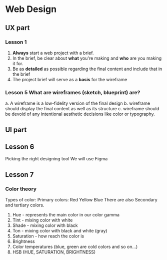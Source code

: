 # Web Design


## UX part


### Lesson 1

1. **Always** start a  web project with a brief.
2. In the brief, be clear about **what** you're making and **who** are you making it for.
3. Be as **detailed** as possible regarding the final content and include that in the brief
4. The project brief will serve as a **basis** for the wireframe


### Lesson 5 What are wireframes (sketch, blueprint) are?

a. A wireframe is a low-fidelity version of the final design
b. wireframe should display the final content as well as its structure
c. wireframe should be devoid of any intentional aesthetic decisions like color or typography.


## UI part


## Lesson 6
Picking the right designing tool
We will use Figma

## Lesson 7

### Color theory

Types of color:
Primary colors: Red Yellow Blue
There are also Secondary and tertiary colors.

1. Hue - represents the main color in our color gamma
2. Tint - mixing color with white
3. Shade - mixing color with black
4. Ton - mixing color with black and white (gray)
5. Saturation - how reach the color is
6. Brightness
7. Color temperatures (blue, green are cold colors and so on...)
8. HSB (HUE, SATURATION, BRIGHTNESS)